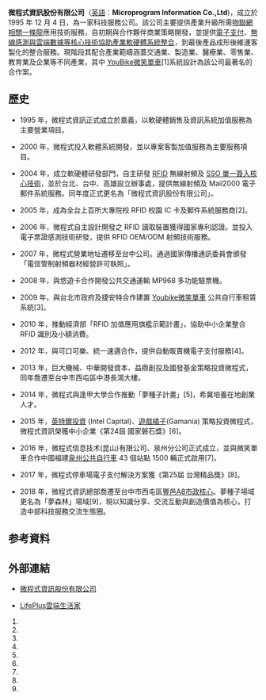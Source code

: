**微程式資訊股份有限公司**（[英語](https://zh.wikipedia.org/wiki/英語 "wikilink")：**Microprogram Information Co.,Ltd**)，成立於 1995 年 12 月 4 日，為一家科技服務公司。該公司主要提供產業升級所需[物聯網相關](https://zh.wikipedia.org/wiki/IoT "wikilink")[一條龍](../Page/一條龍.md "wikilink")應用技術服務，自初期與合作夥伴商業策略開發，並提供[電子支付](https://zh.wikipedia.org/wiki/電子支付 "wikilink")、[無線感測與](../Page/無線感測網路.md "wikilink")[雲端數據等核心技術協助產業軟硬體系統整合](../Page/雲端運算.md "wikilink")，到最後產品成形後維運客製化的整合服務。現階段其配合產業範疇涵蓋交通業、製造業、醫療業、零售業、教育業及企業等不同產業，其中 [YouBike微笑單車](../Page/YouBike微笑單車.md "wikilink")\[1\]系統設計為該公司最著名的合作案。

## 歷史

  - 1995 年，微程式資訊正式成立於嘉義，以軟硬體銷售及資訊系統加值服務為主要營業項目。

<!-- end list -->

  - 2000 年，微程式投入軟體系統開發，並以專案客製加值服務為主要服務項目。

<!-- end list -->

  - 2004 年，成立軟硬體研發部門，自主研發 [RFID](https://zh.wikipedia.org/wiki/RFID "wikilink") 無線射頻及 [SSO 單一簽入核心技術](../Page/單一登入.md "wikilink")，並於台北、台中、高雄設立辦事處，提供無線射頻及 Mail2000 電子郵件系統服務。同年度正式更名為「微程式資訊股份有限公司」。

<!-- end list -->

  - 2005 年，成為全台上百所大專院校 RFID 校園 IC 卡及郵件系統服務商\[2\]。

<!-- end list -->

  - 2006 年，微程式自主設計開發之 RFID 讀取裝置獲得國家專利認證。並投入電子票證感測技術研發，提供 RFID OEM/ODM 射頻技術服務。

<!-- end list -->

  - 2007 年，微程式營業地址遷移至台中公司。通過國家傳播通訊委員會頒發「電信管制射頻器材經營許可執照」。

<!-- end list -->

  - 2008 年，與悠遊卡合作開發公共交通運輸 MP968 多功能驗票機。

<!-- end list -->

  - 2009 年，與台北市政府及捷安特合作建置 [Youbike微笑單車](../Page/YouBike微笑單車.md "wikilink") 公共自行車租賃系統\[3\]。

<!-- end list -->

  - 2010 年，推動經濟部「RFID 加值應用旗艦示範計畫」，協助中小企業整合 RFID 識別及小額消費。

<!-- end list -->

  - 2012 年，與可口可樂、統一速邁合作，提供自動販賣機電子支付服務\[4\]。

<!-- end list -->

  - 2013 年，巨大機械、中華開發資本、益鼎創投及國發基金策略投資微程式，同年喬遷至台中市西屯區中港長鴻大樓。

<!-- end list -->

  - 2014 年，微程式與逢甲大學合作推動「夢種子計畫」\[5\]，希冀培養在地創業人才。

<!-- end list -->

  - 2015 年，[英特爾投資](../Page/英特尔.md "wikilink") (Intel Capital)、[遊戲橘子](../Page/遊戲橘子.md "wikilink")(Gamania) 策略投資微程式，微程式資訊榮獲中小企業《第24屆 國家磐石獎》\[6\]。

<!-- end list -->

  - 2016 年，微程式信息技术(昆山)有限公司、泉州分公司正式成立，並與微笑單車合作中國福建[泉州公共自行車](https://zh.wikipedia.org/wiki/泉州公共自行車 "wikilink") 43 個站點 1500 輛正式啟用\[7\]。

<!-- end list -->

  - 2017 年，微程式停車場電子支付解決方案獲《第25屆 台灣精品獎》\[8\]。

<!-- end list -->

  - 2018 年，微程式資訊總部喬遷至台中市西屯區[豐邑A8市政核心](https://zh.wikipedia.org/wiki/豐邑A8市政核心 "wikilink")。夢種子場域更名為「夢森林」場域\[9\]，現以知識分享、交流互動與創造價值為核心，打造中部科技服務交流生態圈。

## 参考資料

<references group="">

</references>

## 外部連結

  - [微程式資訊股份有限公司](https://www.program.com.tw/)

<!-- end list -->

  - [LifePlus雲端生活家](http://www.lifeplus.tw/)

<!-- end list -->

1.
2.
3.
4.
5.
6.
7.
8.
9.